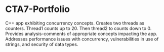 # CTA7-Portfolio
C++ app exhibiting concurrency concepts. Creates two threads as counters. Thread1 counts up to 20. Then thread2 to counts down to 0. Provides analysis-comments of appropriate concepts impacting the app. Addresses performance issues with concurrency, vulnerabilities in use of strings, and security of data types.
